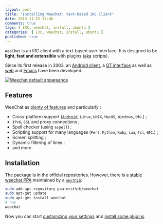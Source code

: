 ```yaml
---
layout: post
title: "Installing Weechat: text-based IRC Client"
date: 2013-11-25 12:46
comments: true
tags: [ IRC, weechat, install, ubuntu ]
categories: [ IRC, weechat, install, ubuntu ]
published: true
---
```


`WeeChat` is an IRC client with a text-based user interface. It is designed to be **light, fast and extensible** with plugins (<abbr title="also known as">aka</abbr> scripts).

Since its first release in 2003, an [Android client](https://github.com/ubergeek42/weechat-android), a [QT interface](http://www.weechat.org/download/devel/) as well as [web](http://weecloud.jit.su/) and [Emacs](https://github.com/the-kenny/weechat.el) have been developed.
<!--more-->
[![Weechat default appareance](/images/screenshots/weechat-default.png)](/images/screenshots/weechat-default.png)

## Features

WeeChat as [plenty of features](http://www.weechat.org/about/features/) and particularly :

* Cross-platform support ([`Android`](https://github.com/ubergeek42/weechat-android), `Linux`, `UNIX`, `MacOS`, `Windows`, etc.) ;
* `IPv6`, `SSL` and proxy connections ;
* Spell checker (using `aspell`) ;
* Scripting support for many languages (`Perl`, `Python`, `Ruby`, `Lua`, `Tcl`, etc.) ;
* Screen splitting ;
* Dynamic filtering of lines ;
*  and more.

## Installation

The package is in the official repositories. However, there is a [stable weechat PPA](https://launchpad.net/~nesthib/+archive/weechat-stable) maintained by a [`nesthib`](https://launchpad.net/~nesthib):
```bash
sudo add-apt-repository ppa:nesthib/weechat
sudo apt-get update
sudo apt-get install weechat
# run
weechat
```

Now you can start [customizing your settings](http://weechat.org/files/doc/stable/weechat_user.en.html#screen_layout) and [install some plugins](/useful-plugins-for-weechat-users).
